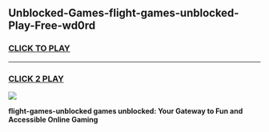 
## Unblocked-Games-flight-games-unblocked-Play-Free-wd0rd
<h3>
<a href="https://premium76.site?title=flight-games-unblocked&ref=18A">CLICK TO PLAY</a></h3>
<hr>

<h3>
<a href="https://premium76.site?title=flight-games-unblocked&ref=18A">CLICK 2 PLAY</a>
  
</h3>

<a href="https://premium76.site?title=flight-games-unblocked&ref=18A"><img src="https://clearcache.store/games.png"></a>


**flight-games-unblocked games unblocked: Your Gateway to Fun and Accessible Online Gaming**
